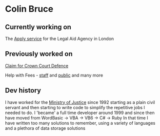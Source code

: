 # Colin Bruce

## Currently working on
The [Apply service](https://github.com/ministryofjustice/laa-apply-for-legal-aid) for the Legal Aid Agency in London

## Previously worked on
[Claim for Crown Court Defence](https://github.com/ministryofjustice/Claim-for-Crown-Court-Defence)

Help with Fees - [staff](https://github.com/ministryofjustice/fr-staffapp) and [public](https://github.com/ministryofjustice/hwf-publicapp)
and many more

## Dev history
I have worked for the [Ministry of Justice](https://github.com/ministryofjustice) since 1992 starting as a plain civil servant and then starting to write code to simplify the repetitive jobs I needed to do.
I 'became' a full time developer around 1999 and since then have moved from WordBasic -> VBA -> VB6 -> C# -> Ruby
In that time I have written too many solutions to remember, using a variety of languages and a plethora of data storage solutions
